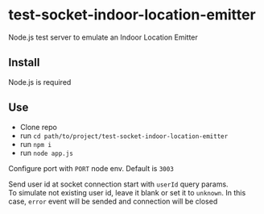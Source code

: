 # test-socket-indoor-location-emitter
Node.js test server to emulate an Indoor Location Emitter

## Install

Node.js is required

## Use

- Clone repo
- run `cd path/to/project/test-socket-indoor-location-emitter`
- run `npm i`
- run `node app.js`

Configure port with `PORT` node env. Default is `3003`

Send user id at socket connection start with `userId` query params.   
To simulate not existing user id, leave it blank or set it to `unknown`. In this case, `error` event will be sended and connection will be closed    

